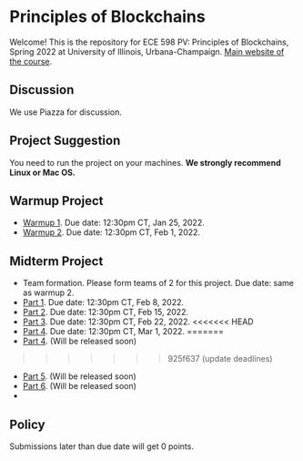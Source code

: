 # Principles of Blockchains

Welcome! This is the repository for ECE 598 PV: Principles of Blockchains, Spring 2022 at University of Illinois, Urbana-Champaign. [Main website of the course](https://courses.grainger.illinois.edu/ece598pv/sp2022/).

## Discussion
We use Piazza for discussion.

## Project Suggestion
You need to run the project on your machines. **We strongly recommend Linux or Mac OS.**

## Warmup Project

- [Warmup 1](Warmup1). Due date: 12:30pm CT, Jan 25, 2022.
- [Warmup 2](Warmup2). Due date: 12:30pm CT, Feb 1, 2022.

## Midterm Project

- Team formation. Please form teams of 2 for this project. Due date: same as warmup 2.
- [Part 1](MidtermProject1). Due date: 12:30pm CT, Feb 8, 2022.
- [Part 2](MidtermProject2). Due date: 12:30pm CT, Feb 15, 2022.
- [Part 3](MidtermProject3). Due date: 12:30pm CT, Feb 22, 2022.
<<<<<<< HEAD
- [Part 4](MidtermProject4). Due date: 12:30pm CT, Mar 1, 2022.
=======
- [Part 4](MidtermProject4). (Will be released soon)
>>>>>>> 925f637 (update deadlines)
- [Part 5](MidtermProject5). (Will be released soon)
- [Part 6](MidtermProject6). (Will be released soon)
- 
## Policy
Submissions later than due date will get 0 points.